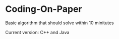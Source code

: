 Coding-On-Paper
===============

Basic algorithm that should solve within 10 minitutes

Current version: C++ and Java
